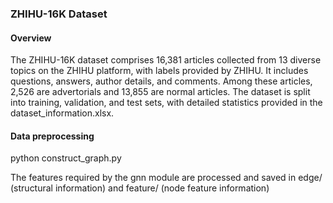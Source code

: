 ### ZHIHU-16K Dataset

#### Overview
The ZHIHU-16K dataset comprises 16,381 articles collected from 13 diverse topics on the ZHIHU platform, with labels provided by ZHIHU. It includes questions, answers, author details, and comments. Among these articles, 2,526 are advertorials and 13,855 are normal articles. The dataset is split into training, validation, and test sets, with detailed statistics provided in the dataset_information.xlsx.

#### Data preprocessing

python construct_graph.py

The features required by the gnn module are processed and saved in edge/ (structural information) and feature/ (node ​​feature information)

